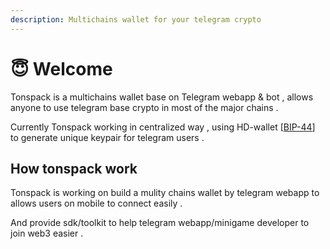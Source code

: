 ```yaml
---
description: Multichains wallet for your telegram crypto
---
```


# 😇 Welcome

Tonspack is a multichains wallet base on Telegram webapp & bot , allows anyone to use telegram base crypto in most of the major chains .&#x20;

Currently Tonspack working in centralized way , using HD-wallet \[[BIP-44](https://github.com/bitcoin/bips/blob/master/bip-0044.mediawiki)] to generate unique keypair for telegram users .&#x20;

## How tonspack work

Tonspack is working on build a mulity chains wallet by telegram webapp to allows users on mobile to connect easily .

And provide sdk/toolkit to help telegram webapp/minigame developer to join web3 easier .
